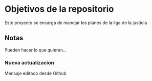 # Objetivos de la repositorio

Este proyecto se encarga de manejar los planes de la liga de la justicia


## Notas
Pueden hacer lo que quieran...
### Nueva actualizacion 
Mensaje editado desde Github
